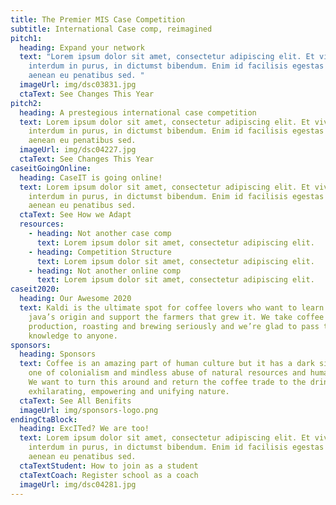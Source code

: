 ```yaml
---
title: The Premier MIS Case Competition
subtitle: International Case comp, reimagined
pitch1:
  heading: Expand your network
  text: "Lorem ipsum dolor sit amet, consectetur adipiscing elit. Et vivamus
    interdum in purus, in dictumst bibendum. Enim id facilisis egestas mauris
    aenean eu penatibus sed. "
  imageUrl: img/dsc03831.jpg
  ctaText: See Changes This Year
pitch2:
  heading: A prestegious international case competition
  text: Lorem ipsum dolor sit amet, consectetur adipiscing elit. Et vivamus
    interdum in purus, in dictumst bibendum. Enim id facilisis egestas mauris
    aenean eu penatibus sed.
  imageUrl: img/dsc04227.jpg
  ctaText: See Changes This Year
caseitGoingOnline:
  heading: CaseIT is going online!
  text: Lorem ipsum dolor sit amet, consectetur adipiscing elit. Et vivamus
    interdum in purus, in dictumst bibendum. Enim id facilisis egestas mauris
    aenean eu penatibus sed.
  ctaText: See How we Adapt
  resources:
    - heading: Not another case comp
      text: Lorem ipsum dolor sit amet, consectetur adipiscing elit.
    - heading: Competition Structure
      text: Lorem ipsum dolor sit amet, consectetur adipiscing elit.
    - heading: Not another online comp
      text: Lorem ipsum dolor sit amet, consectetur adipiscing elit.
caseit2020:
  heading: Our Awesome 2020
  text: Kaldi is the ultimate spot for coffee lovers who want to learn about their
    java’s origin and support the farmers that grew it. We take coffee
    production, roasting and brewing seriously and we’re glad to pass that
    knowledge to anyone.
sponsors:
  heading: Sponsors
  text: Coffee is an amazing part of human culture but it has a dark side too –
    one of colonialism and mindless abuse of natural resources and human lives.
    We want to turn this around and return the coffee trade to the drink’s
    exhilarating, empowering and unifying nature.
  ctaText: See All Benifits
  imageUrl: img/sponsors-logo.png
endingCtaBlock:
  heading: ExcITed? We are too!
  text: Lorem ipsum dolor sit amet, consectetur adipiscing elit. Et vivamus
    interdum in purus, in dictumst bibendum. Enim id facilisis egestas mauris
    aenean eu penatibus sed.
  ctaTextStudent: How to join as a student
  ctaTextCoach: Register school as a coach
  imageUrl: img/dsc04281.jpg
---
```

